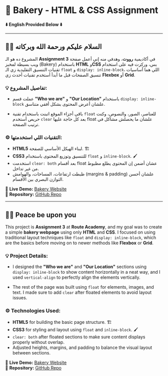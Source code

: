 # 🍞 Bakery - HTML & CSS Assignment

**⬇️ English Provided Below ⬇️**

---

## 👋🏾 السلام عليكم ورحمة الله وبركاته

المشروع ده هو الـ **Assignment 3** في أكاديمية **رووت**، وهدفي منه إني أعمل صفحة ويب بسيطة لمخبز (Bakery) باستخدام **HTML** و**CSS** بس، وركزت فيه على استخدام تقنيات التنسيق التقليدية زي الـ `float` و `display: inline-block`، اللي هما أساسيات تنسيق الصفحات قبل ما أبدأ أستخدم تقنيات أحدث زي **Flexbox** أو **Grid**.

### 💡 تفاصيل المشروع:

- عملت قسم **"Who we are"** و **"Our Location"** باستخدام `display: inline-block` علشان أعرض المحتوى بشكل أفقي متناسق.

- باقي أجزاء الموقع اتبنت باستخدام تقنية `float` للعناصر، الصور، والنصوص، وكنت حريص أستخدم `clear` بعد كل حاجة عليها float علشان ما يحصلش مشاكل في ترتيب الصفحة.

### ⚙️ التقنيات اللي استخدمتها:

- **HTML5** لبناء الهيكل الأساسي للصفحة. 🏗️  
- **CSS3** للتنسيق وتوزيع المحتوى باستخدام `float` و `inline-block`. 🖌️  
- استخدمت `clear: both` بعد أقسام float عشان أضمن إن المحتوى يطلع مظبوط من غير تداخل.  
- ظبطت ارتفاعات، المساحات، والهوامش (margins & padding) علشان أحسن التوازن البصري بين الأقسام.

🔗 **Live Demo:** [Bakery Website](https://amjadglory.github.io/3-Bakery/)  
📁 **Repository:** [GitHub Repo](https://github.com/amjadglory/3-Bakery)

---

## 👋🏾 Peace be upon you

This project is **Assignment 3** at **Route Academy**, and my goal was to create a simple **bakery webpage** using only **HTML** and **CSS**. I focused on using traditional layout techniques like `float` and `display: inline-block`, which are the basics before moving on to newer methods like **Flexbox** or **Grid**.

### 💡 Project Details:

- I designed the **"Who we are"** and **"Our Location"** sections using `display: inline-block` to show content horizontally in a neat way, and I used `vertical-align` to perfectly align the elements vertically.

- The rest of the page was built using `float` for elements, images, and text. I made sure to add `clear` after floated elements to avoid layout issues.

### ⚙️ Technologies Used:

- **HTML5** for building the basic page structure. 🏗️  
- **CSS3** for styling and layout using `float` and `inline-block`. 🖌️  
- `clear: both` after floated sections to make sure content displays properly without overlap.  
- Adjusted heights, margins, and padding to balance the visual layout between sections.

🔗 **Live Demo:** [Bakery Website](https://amjadglory.github.io/3-Bakery/)  
📁 **Repository:** [GitHub Repo](https://github.com/amjadglory/3-Bakery)
